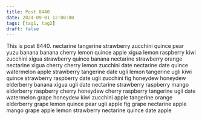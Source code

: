 ```yaml
---
title: Post 8440
date: 2024-09-01 12:00:00
tags: [tag1, tag2]
draft: false
---
```

This is post 8440.
nectarine
tangerine
strawberry
zucchini
quince
pear
yuzu
banana
banana
cherry
lemon
quince
apple
xigua
lemon
raspberry
kiwi
zucchini
xigua
strawberry
quince
banana
nectarine
strawberry
orange
nectarine
xigua
cherry
cherry
lemon
zucchini
date
nectarine
date
quince
watermelon
apple
strawberry
tangerine
date
ugli
lemon
tangerine
ugli
kiwi
quince
strawberry
raspberry
date
ugli
zucchini
fig
honeydew
honeydew
elderberry
banana
xigua
ugli
date
nectarine
strawberry
raspberry
mango
elderberry
raspberry
cherry
honeydew
cherry
raspberry
tangerine
ugli
date
watermelon
grape
honeydew
kiwi
zucchini
apple
tangerine
orange
elderberry
grape
lemon
quince
pear
ugli
apple
fig
grape
nectarine
apple
mango
grape
apple
lemon
strawberry
nectarine
quince
date
apple
